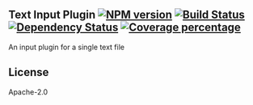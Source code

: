 Text Input Plugin [![NPM version][npm-image]][npm-url] [![Build Status][travis-image]][travis-url] [![Dependency Status][daviddm-image]][daviddm-url] [![Coverage percentage][coveralls-image]][coveralls-url]
---

An input plugin for a single text file

## License

Apache-2.0

[npm-image]: https://badge.fury.io/js/input-plugin-text.svg
[npm-url]: https://npmjs.org/package/input-plugin-text
[travis-image]: https://travis-ci.org/punchcard-cms/input-plugin-text.svg
[travis-url]: https://travis-ci.org/punchcard-cms/input-plugin-text
[daviddm-image]: https://david-dm.org/punchcard-cms/input-plugin-text.svg?theme=shields.io
[daviddm-url]: https://david-dm.org/punchcard-cms/input-plugin-text
[coveralls-image]: https://coveralls.io/repos/punchcard-cms/input-plugin-text/badge.svg
[coveralls-url]: https://coveralls.io/r/punchcard-cms/input-plugin-text
